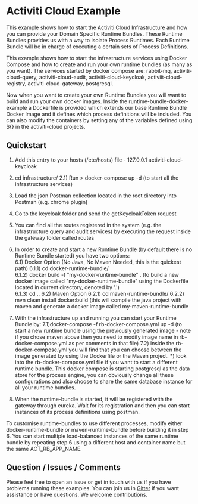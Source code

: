# Activiti Cloud Example

This example shows how to start the Activiti Cloud Infrastructure and how you can provide your Domain Specific Runtime Bundles.
These Runtime Bundles provides us with a way to isolate Process Runtimes. Each Runtime Bundle will be in charge of executing a certain sets of 
Process Definitions. 

This example shows how to start the infrastructure services using Docker Compose and how to create and run your own runtime bundles (as many as you want).
The services started by docker compose are: rabbit-mq, activiti-cloud-query, activiti-cloud-audit, activiti-cloud-keycloak, activiit-cloud-registry, activiti-cloud-gateway, postgresql.

Now when you want to create your own Runtime Bundles you will want to build and run your own docker images. Inside the runtime-bundle-docker-example a Dockerfile is provided which extends our base Runtime Bundle Docker Image and it defines which process definitions will 
be included. You can also modify the containers by setting any of the variables defined using ${} in the activiti-cloud projects.

## Quickstart

1) Add this entry to your hosts (/etc/hosts) file - 127.0.0.1       activiti-cloud-keycloak
2) cd infrastructure/ 
   2.1) Run > docker-compose up -d (to start all the infrastructure services) 
3) Load the json Postman collection  located in the root directory into Postman (e.g. chrome plugin)
4) Go to the keycloak folder and send the getKeycloakToken request
5) You can find all the routes registered in the system (e.g. the infrastructure query and audit services) by executing the request inside the gateway folder called routes
6) In order to create and start a new Runtime Bundle (by default there is no Runtime Bundle started) you have two options:\
    6.1) Docker Option (No Java, No Maven Needed, this is the quickest path)
        6.1.1) cd docker-runtime-bundle/ \
        6.1.2) docker build -t "my-docker-runtime-bundle" . (to build a new docker image called "my-docker-runtime-bundle" using the Dockerfile located in current directory, denoted by '.')\
        6.1.3) cd ..
    6.2) Maven Option
        6.2.1) cd maven-runtime-bundle/ 
        6.2.2) mvn clean install docker:build (this will compile the java project with maven and generate a docker image called my-maven-runtime-bundle
              
7) With the infrastructure up and running you can start your Runtime Bundle by:
    7.1)docker-compose -f rb-docker-compose.yml up -d (to start a new runtime bundle using the previously generated image - note if you chose maven above then you need to modify image name in rb-docker-compose.yml as per comments in that file)
    7.2) inside the rb-docker-compose.yml you will find that you can choose between the image generated by using the Dockerfile or the Maven project.
        *) look into the rb-docker-compose.yml file if you want to start a different runtime bundle. This docker compose is starting
    postgresql as the data store for the process engine, you can obviously change all these configurations and also choose to share the
    same database instance for all your runtime bundles.
8) When the runtime-bundle is started, it will be registered with the gateway through eureka. Wait for its registration and then you can start instances of its process definitions using postman. 
    
To customise runtime-bundles to use different processes, modify either docker-runtime-bundle or maven-runtime-bundle before building it in step 6. You can start multiple load-balanced instances of the same runtime bundle by repeating step 6 using a different host and container name but the same ACT_RB_APP_NAME.
    
## Question / Issues / Comments
Please feel free to open an issue or get in touch with us if you have problems running these 
examples. You can join us in [Gitter](https://gitter.im/Activiti/Activiti7?utm_source=share-link&utm_medium=link&utm_campaign=share-link) if you want assistance or have questions. 
We welcome contributions.  
